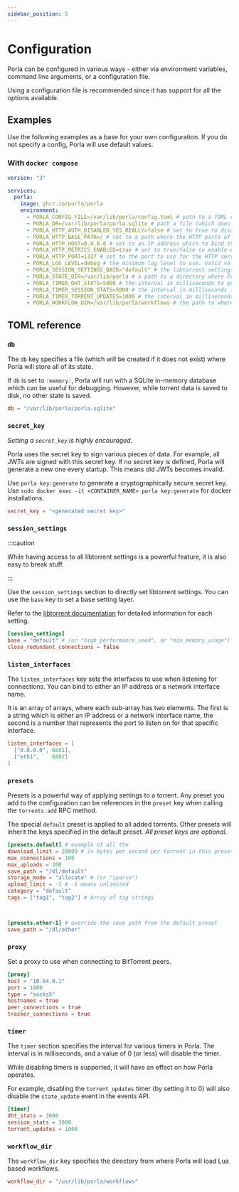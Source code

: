 ```yaml
---
sidebar_position: 5
---
```


# Configuration

Porla can be configured in various ways - either via environment variables,
command line arguments, or a configuration file.

Using a configuration file is recommended since it has support for all the
options available.

## Examples

Use the following examples as a base for your own configuration. If you do not specify
a config, Porla will use default values.

### With `docker compose`

```yaml
version: "3"

services:
  porla:
    image: ghcr.io/porla/porla
    environment:
      - PORLA_CONFIG_FILE=/var/lib/porla/config.toml # path to a TOML config file with additional configuration.
      - PORLA_DB=/var/lib/porla/porla.sqlite # path a file (which does not need to exist) that porla will use to store its state.
      - PORLA_HTTP_AUTH_DISABLED_YES_REALLY=false # set to true to disable HTTP JWT authentication (not recommended).
      - PORLA_HTTP_BASE_PATH=/ # set to a path where the HTTP parts of Porla will be served. Defaults to /.
      - PORLA_HTTP_HOST=0.0.0.0 # set to an IP address which to bind the HTTP server. Defaults to 127.0.0.1.
      - PORLA_HTTP_METRICS_ENABLED=true # set to true/false to enable or disable the metrics endpoint. Defaults to true.
      - PORLA_HTTP_PORT=1337 # set to the port to use for the HTTP server. Defaults to 1337.
      - PORLA_LOG_LEVEL=debug # the minimum log level to use. Valid values are trace, debug, info, warning, error, fatal. Defaults to info.
      - PORLA_SESSION_SETTINGS_BASE="default" # the libtorrent settings base to use for session settings. Valid values are default, min_memory_usage, high_performance_seed. Defaults to default.
      - PORLA_STATE_DIR=/var/lib/porla # a path to a directory where Porla will store its state.
      - PORLA_TIMER_DHT_STATS=5000 # the interval in milliseconds to push DHT stats. Defaults to 5000.
      - PORLA_TIMER_SESSION_STATS=5000 # the interval in milliseconds to push session stats. Defaults to 5000.
      - PORLA_TIMER_TORRENT_UPDATES=1000 # the interval in milliseconds to push torrent state updates. Defaults to 1000.
      - PORLA_WORKFLOW_DIR=/var/lib/porla/workflows # the path to where Porla will load user workflows from.

```

## TOML reference

### `db`

The `db` key specifies a file (which will be created if it does not exist)
where Porla will store all of its state.

If `db` is set to `:memory:`, Porla will run with a SQLite in-memory database
which can be useful for debugging. However, while torrent data is saved to disk,
no other state is saved.

```toml
db = "/var/lib/porla/porla.sqlite"
```

### `secret_key`

_Setting a `secret_key` is highly encouraged_.

Porla uses the secret key to sign various pieces of data. For example, all JWTs
are signed with this secret key. If no secret key is defined, Porla will generate
a new one every startup. This means old JWTs becomes invalid.

Use `porla key:generate` to generate a cryptographically secure secret key.
Use `sudo docker exec -it <CONTAINER_NAME> porla key:generate` for docker installations.

```toml
secret_key = "<generated secret key>"
```

### `session_settings`

:::caution

While having access to all libtorrent settings is a powerful feature, it is
also easy to break stuff.

:::

Use the `session_settings` section to directly set libtorrent settings. You can use
the `base` key to set a base setting layer.

Refer to the [libtorrent documentation](http://libtorrent.org/reference-Settings.html#settings_pack)
for detailed information for each setting.

```toml
[session_settings]
base = "default" # (or "high_performance_seed", or "min_memory_usage")
close_redundant_connections = false
```

### `listen_interfaces`

The `listen_interfaces` key sets the interfaces to use when listening for
connections. You can bind to either an IP address or a network interface name.

It is an array of arrays, where each sub-array has two elements. The first is
a string which is either an IP address or a network interface name, the second
is a number that represents the port to listen on for that specific interface.

```toml
listen_interfaces = [
  ["0.0.0.0", 6881],
  ["eth1",    6882]
]
```

### `presets`

Presets is a powerful way of applying settings to a torrent. Any preset you add
to the configuration can be references in the `preset` key when calling the
`torrents.add` RPC method.

The special `default` preset is applied to all added torrents. Other presets
will inherit the keys specified in the default preset. _All preset keys are optional_.

```toml
[presets.default] # example of all the 
download_limit = 20000 # in bytes per second per torrent in this preset
max_connections = 100
max_uploads = 200
save_path = "/dl/default"
storage_mode = "allocate" # (or "sparse")
upload_limit = -1 # -1 means unlimited
category = "default"
tags = ["tag1", "tag2"] # Array of tag strings



[presets.other-1] # override the save path from the default preset
save_path = "/dl/other"
```

### `proxy`

Set a proxy to use when connecting to BitTorrent peers.

```toml
[proxy]
host = "10.64.0.1"
port = 1080
type = "socks5"
hostnames = true
peer_connections = true
tracker_connections = true
```

### `timer`

The `timer` section specifies the interval for various timers in Porla. The
interval is in milliseconds, and a value of 0 (or less) will disable the timer.

While disabling timers is supported, it will have an effect on how Porla operates.

For example, disabling the `torrent_updates` timer (by setting it to 0) will
also disable the `state_update` event in the events API.

```toml
[timer]
dht_stats = 3000
session_stats = 3000
torrent_updates = 1000
```

### `workflow_dir`

The `workflow_dir` key specifies the directory from where Porla will load Lua
based workflows.

```toml
workflow_dir = "/usr/lib/porla/workflows"
```
